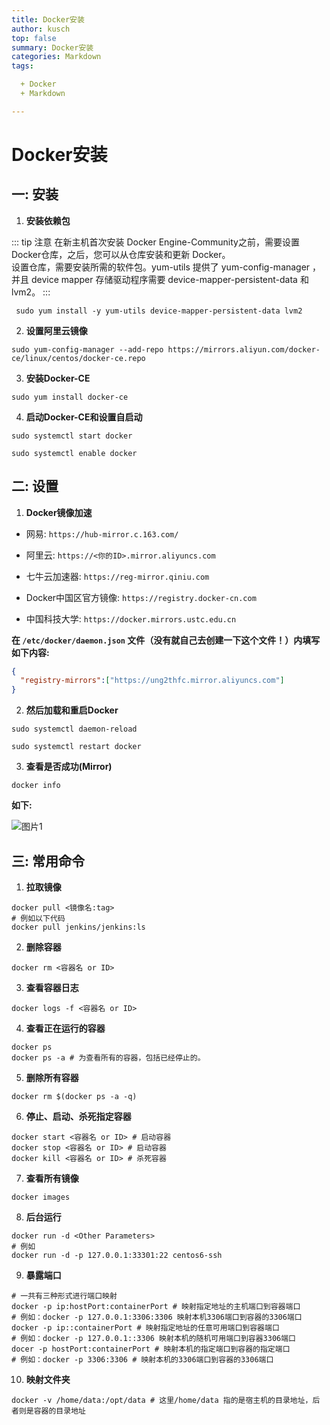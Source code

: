 ```yaml
---
title: Docker安装
author: kusch
top: false
summary: Docker安装
categories: Markdown
tags:

  + Docker
  + Markdown

---
```


# Docker安装

## 一: 安装

1. **安装依赖包**

::: tip 注意
在新主机首次安装 Docker Engine-Community之前，需要设置Docker仓库，之后，您可以从仓库安装和更新 Docker。  
设置仓库，需要安装所需的软件包。yum-utils 提供了 yum-config-manager ，并且 device mapper 存储驱动程序需要   device-mapper-persistent-data 和 lvm2。
:::

``` shell
 sudo yum install -y yum-utils device-mapper-persistent-data lvm2 
```

2. **设置阿里云镜像**

``` shell
sudo yum-config-manager --add-repo https://mirrors.aliyun.com/docker-ce/linux/centos/docker-ce.repo 
```

3. **安装Docker-CE**

``` shell
sudo yum install docker-ce
```

4. **启动Docker-CE和设置自启动**

``` shell
sudo systemctl start docker
```

``` shell
sudo systemctl enable docker
```

## 二: 设置

1. **Docker镜像加速**

 - 网易: `https://hub-mirror.c.163.com/`

 - 阿里云: `https://<你的ID>.mirror.aliyuncs.com`

 - 七牛云加速器: `https://reg-mirror.qiniu.com`

 - Docker中国区官方镜像: `https://registry.docker-cn.com`

 - 中国科技大学: `https://docker.mirrors.ustc.edu.cn`

**在 `/etc/docker/daemon.json` 文件（没有就自己去创建一下这个文件！）内填写如下内容:**

``` json
{
  "registry-mirrors":["https://ung2thfc.mirror.aliyuncs.com"]
}
```

2. **然后加载和重启Docker**

``` shell
sudo systemctl daemon-reload
```

``` shell
sudo systemctl restart docker
```

3. **查看是否成功(Mirror)**

``` shell
docker info
```

**如下:**

![图片1](http://cdn.gulei.love/docs/docker1.png)

## 三: 常用命令

1. **拉取镜像**
```shell
docker pull <镜像名:tag>
# 例如以下代码
docker pull jenkins/jenkins:ls
```

2. **删除容器**
```shell
docker rm <容器名 or ID>
```
3. **查看容器日志**
```shell
docker logs -f <容器名 or ID>
```
4. **查看正在运行的容器**
```shell
docker ps
docker ps -a # 为查看所有的容器，包括已经停止的。
```
5. **删除所有容器**
```shell
docker rm $(docker ps -a -q)
```
6. **停止、启动、杀死指定容器**
```shell
docker start <容器名 or ID> # 启动容器
docker stop <容器名 or ID> # 启动容器
docker kill <容器名 or ID> # 杀死容器
```
7. **查看所有镜像**
```shell
docker images
```
8. **后台运行**
```shell
docker run -d <Other Parameters>
# 例如
docker run -d -p 127.0.0.1:33301:22 centos6-ssh
```
9. **暴露端口**
```shell
# 一共有三种形式进行端口映射
docker -p ip:hostPort:containerPort # 映射指定地址的主机端口到容器端口
# 例如：docker -p 127.0.0.1:3306:3306 映射本机3306端口到容器的3306端口
docker -p ip::containerPort # 映射指定地址的任意可用端口到容器端口
# 例如：docker -p 127.0.0.1::3306 映射本机的随机可用端口到容器3306端口
docer -p hostPort:containerPort # 映射本机的指定端口到容器的指定端口
# 例如：docker -p 3306:3306 # 映射本机的3306端口到容器的3306端口
```

10. **映射文件夹**
```shell
docker -v /home/data:/opt/data # 这里/home/data 指的是宿主机的目录地址，后者则是容器的目录地址
```
